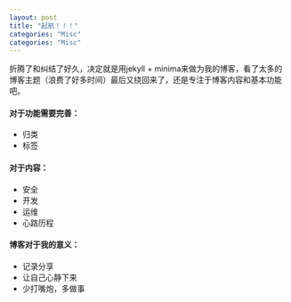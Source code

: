 ```yaml
---
layout: post
title: "起航！！！"
categories: "Misc"
categories: "Misc"
---
```


折腾了和纠结了好久，决定就是用jekyll + minima来做为我的博客，看了太多的博客主题（浪费了好多时间）最后又绕回来了，还是专注于博客内容和基本功能吧。

#### 对于功能需要完善： ####

- 归类
- 标签

#### 对于内容： ####

- 安全
- 开发
- 运维
- 心路历程

#### 博客对于我的意义： ####

- 记录分享
- 让自己心静下来
- 少打嘴炮，多做事
